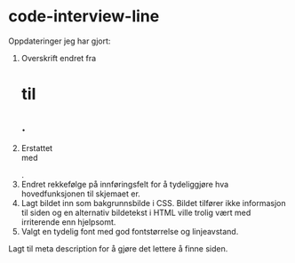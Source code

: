 # code-interview-line

Oppdateringer jeg har gjort:

1. Overskrift endret fra <h1> til <h2>.
2. Erstattet <br> med <p></p>.
3. Endret rekkefølge på innføringsfelt for å tydeliggjøre hva hovedfunksjonen til skjemaet er.
4. Lagt bildet inn som bakgrunnsbilde i CSS. Bildet tilfører ikke informasjon til siden og en alternativ bildetekst i HTML ville trolig vært med irriterende enn hjelpsomt.
5. Valgt en tydelig font med god fontstørrelse og linjeavstand.

Lagt til meta description for å gjøre det lettere å finne siden.
